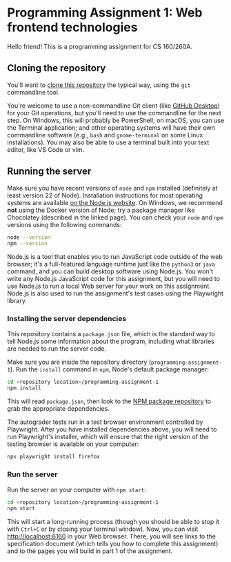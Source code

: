 # Programming Assignment 1: Web frontend technologies

Hello friend! This is a programming assignment for CS 160/260A.

## Cloning the repository

You'll want to [clone this repository](https://docs.github.com/en/repositories/creating-and-managing-repositories/cloning-a-repository) the typical way, using the `git` commandline tool.

You're welcome to use a non-commandline Git client (like [GitHub Desktop](https://desktop.github.com/)) for your Git operations, but you'll need to use the commandline for the next step.
On Windows, this will probably be PowerShell; on macOS, you can use the Terminal application; and other operating systems will have their own commandline software (e.g., `bash` and `gnome-terminal` on some Linux installations).
You may also be able to use a terminal built into your text editor, like VS Code or vim.

## Running the server

Make sure you have recent versions of `node` and `npm` installed (definitely at least version 22 of Node).
Installation instructions for most operating systems are available [on the Node.js website](https://nodejs.org/en/download).
On Windows, we recommend <strong>not</strong> using the Docker version of Node; try a package manager like Chocolatey (described in the linked page).
You can check your `node` and `npm` versions using the following commands:

```bash
node --version
npm --version
```

Node.js is a tool that enables you to run JavaScript code outside of the web browser; it's a full-featured language runtime just like the `python3` or `java` command, and you can build desktop software using Node.js.
You won't write any Node.js JavaScript code for this assignment, but you will need to use Node.js to run a local Web server for your work on this assignment.
Node.js is also used to run the assignment's test cases using the Playwright library.

### Installing the server dependencies

This repository contains a `package.json` file, which is the standard way to tell Node.js some information about the program, including what libraries are needed to run the server code.

Make sure you are inside the repository directory (`programming-assignment-1`).
Run the `install` command in `npm`, Node's default package manager:

```bash
cd <repository location>/programming-assignment-1
npm install
```

This will read `package.json`, then look to the [NPM package repository](https://www.npmjs.com/) to grab the appropriate dependencies.

The autograder tests run in a test browser environment controlled by Playwright.
After you have installed dependencies above, you will need to run Playwright's installer, which will ensure that the right version of the testing browser is available on your computer:

```bash
npx playwright install firefox
```

### Run the server

Run the server on your computer with <code>npm start</code>:

```bash
cd <repository location>/programming-assignment-1
npm start
```

This will start a long-running process (though you should be able to stop it with `Ctrl+C` or by closing your terminal window).
Now, you can visit <a href="http://localhost:6160">http://localhost:6160</a> in your Web browser.
There, you will see links to the specification document (which tells you how to complete this assignment) and to the pages you will build in part 1 of the assignment.
